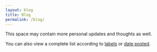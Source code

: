 ```yaml
---
layout: blog
title: Blog
permalink: /blog/
---
```


This space may contain more personal updates and thoughts as well.

You can also view a complete list according to [labels](/blog/categories) or [date posted](/blog/year).



